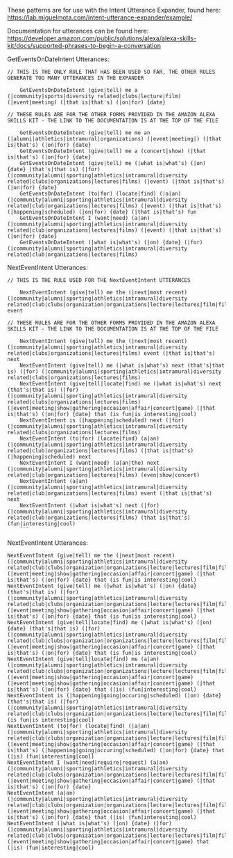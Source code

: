 These patterns are for use with the Intent Utterance Expander, found here:
https://lab.miguelmota.com/intent-utterance-expander/example/

Documentation for utterances can be found here:
https://developer.amazon.com/public/solutions/alexa/alexa-skills-kit/docs/supported-phrases-to-begin-a-conversation


GetEventsOnDateIntent Utterances:
```
// THIS IS THE ONLY RULE THAT HAS BEEN USED SO FAR, THE OTHER RULES GENERATE TOO MANY UTTERANCES IN THE EXPANDER

    GetEventsOnDateIntent (give|tell) me a (|community|sports|diversity related|clubs|lecture|film) (|event|meeting) (|that is|that's) (|on|for) {date}
    
// THESE RULES ARE FOR THE OTHER FORMS PROVIDED IN THE AMAZON ALEXA SKILLS KIT - THE LINK TO THE DOCUMENTATION IS AT THE TOP OF THE FILE

    GetEventsOnDateIntent (give|tell) me me an (|alumni|athletics|intramural|organizations) (|event|meeting|) (|that is|that's) (|on|for) {date}
    GetEventsOnDateIntent (give|tell) me a (concert|show) (|that is|that's) (|on|for) {date}
    GetEventsOnDateIntent (give|tell) me (|what is|what's) (|on) {date} (that's|that is) (|for) (|community|alumni|sporting|athletics|intramural|diversity related|clubs|organizations|lectures|films) (|event) (|that is|that's) (|on|for) {date}
    GetEventsOnDateIntent (to|for) (locate|find) (|a|an) (|community|alumni|sporting|athletics|intramural|diversity related|club|organizations|lectures|films) (|event) (|that is|that's) (|happening|scheduled) (|on|for) {date} (|that is|that's) fun
    GetEventsOnDateIntent I (want|need) (a|an) (|community|alumni|sporting|athletics|intramural|diversity related|club|organizations|lectures|films) (|event) (|that is|that's) (|on|for) {date}
    GetEventsOnDateIntent (|what is|what's) (|on) {date} (|for) (|community|alumni|sporting|athletics|intramural|diversity related|club|organizations|lectures|films) 

```

NextEventIntent Utterances:
```
// THIS IS THE RULE USED FOR THE NextEventIntent UTTERANCES

    NextEventIntent (give|tell) me the (|next|most recent) (|community|alumni|sporting|athletics|intramural|diversity related|club|clubs|organization|organizations|lecture|lectures|film|films) event
    
// THESE RULES ARE FOR THE OTHER FORMS PROVIDED IN THE AMAZON ALEXA SKILLS KIT - THE LINK TO THE DOCUMENTATION IS AT THE TOP OF THE FILE

    NextEventIntent (give|tell) me the (|next|most recent) (|community|alumni|sporting|athletics|intramural|diversity related|clubs|organizations|lectures|films) event (|that is|that's) next
    NextEventIntent (give|tell) me (|what is|what's) next (that's|that is) (|for) (|community|alumni|sporting|athletics|intramural|diversity related|clubs|organizations|lectures|films)
    NextEventIntent (give|tell|locate|find) me (|what is|what's) next (that's|that is) (|for) (|community|alumni|sporting|athletics|intramural|diversity related|clubs|organizations|lectures|films) (|event|meeting|show|gathering|occasion|affair|concert|game) (|that is|that's) (|on|for) {date} that (is fun|is interesting|cool)
    NextEventIntent is (|happening|scheduled) next (|for) (|community|alumni|sporting|athletics|intramural|diversity related|clubs|organizations|lectures|films)
    NextEventIntent (to|for) (locate|find) (a|an) (|community|alumni|sporting|athletics|intramural|diversity related|club|organizations|lectures|films) (|that is|that's) (|happening|scheduled) next
    NextEventIntent I (want|need) (a|an|the) next (|community|alumni|sporting|athletics|intramural|diversity related|club|organizations|lectures|films) (even|show|concert) 
    NextEventIntent (a|an) (|community|alumni|sporting|athletics|intramural|diversity related|club|organizations|lectures|films) event (|that is|that's) next
    NextEventIntent (|what is|what's) next (|for) (|community|alumni|sporting|athletics|intramural|diversity related|club|organizations|lectures|films) (that is|that's) (fun|interesting|cool)  
    ```

```


NextEventIntent Utterances:
```
NextEventIntent (give|tell) me the (|next|most recent) (|community|alumni|sporting|athletics|intramural|diversity related|club|clubs|organization|organizations|lecture|lectures|film|films) (|event|meeting|show|gathering|occasion|affair|concert|game) (|that is|that's) (|on|for) {date} that (is fun|is interesting|cool)
NextEventIntent (give|tell) me (|what is|what's) (|on) {date} (that's|that is) (|for) (|community|alumni|sporting|athletics|intramural|diversity related|club|clubs|organization|organizations|lecture|lectures|film|films) (|event|meeting|show|gathering|occasion|affair|concert|game) (|that is|that's) (|on|for) {date} that (is fun|is interesting|cool)
NextEventIntent (give|tell|locate|find) me (|what is|what's) (|on) {date} (that's|that is) (|for) (|community|alumni|sporting|athletics|intramural|diversity related|club|clubs|organization|organizations|lecture|lectures|film|films) (|event|meeting|show|gathering|occasion|affair|concert|game) (|that is|that's) (|on|for) {date} that (is fun|is interesting|cool)
NextEventIntent (give|tell|locate|find) me (a|an) (|community|alumni|sporting|athletics|intramural|diversity related|club|clubs|organization|organizations|lecture|lectures|film|films) (|event|meeting|show|gathering|occasion|affair|concert|game)(|event|meeting|show|gathering|occasion|affair|concert|game) (|that is|that's) (|on|for) {date} that (|is) (fun|interesting|cool)  
NextEventIntent is (|happening|going|occuring|scheduled) (|on) {date} (that's|that is) (|for) (|community|alumni|sporting|athletics|intramural|diversity related|club|clubs|organization|organizations|lecture|lectures|film|films) (is fun|is interesting|cool)
NextEventIntent (to|for) (locate|find) (|a|an) (|community|alumni|sporting|athletics|intramural|diversity related|club|clubs|organization|organizations|lecture|lectures|film|films) (|event|meeting|show|gathering|occasion|affair|concert|game) (|that is|that's) (|happening|going|occuring|scheduled) (|on|for) {date} that (|is) (fun|interesting|cool)  
NextEventIntent I (want|need|require|request) (a|an) (|community|alumni|sporting|athletics|intramural|diversity related|club|clubs|organization|organizations|lecture|lectures|film|films) (|event|meeting|show|gathering|occasion|affair|concert|game) (|that is|that's) (|on|for) {date}
NextEventIntent (a|an) (|community|alumni|sporting|athletics|intramural|diversity related|club|clubs|organization|organizations|lecture|lectures|film|films) (|event|meeting|show|gathering|occasion|affair|concert|game) (|that is|that's) (|on|for) {date} that (|is) (fun|interesting|cool)  
NextEventIntent (|what is|what's) (|on) {date} (|for) (|community|alumni|sporting|athletics|intramural|diversity related|club|clubs|organization|organizations|lecture|lectures|film|films) (|event|meeting|show|gathering|occasion|affair|concert|game) that (|is) (fun|interesting|cool)  
```